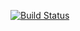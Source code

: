[![Build Status](https://travis-ci.org/anasteyshakoshman/lab12.svg?branch=master)](https://travis-ci.org/anasteyshakoshman/lab12)
